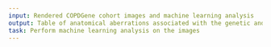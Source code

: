 ```yaml
---
input: Rendered COPDGene cohort images and machine learning analysis
output: Table of anatomical aberrations associated with the genetic and phenotypic variations
task: Perform machine learning analysis on the images
---
```

